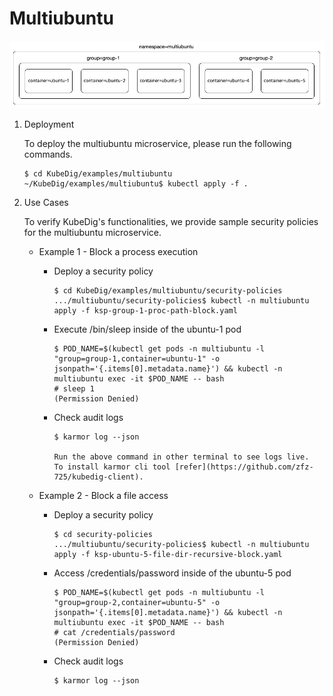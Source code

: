 # Multiubuntu

![multiubuntu](../.gitbook/assets/multiubuntu.png)

1. Deployment

    To deploy the multiubuntu microservice, please run the following commands.

    ```text
    $ cd KubeDig/examples/multiubuntu
    ~/KubeDig/examples/multiubuntu$ kubectl apply -f .
    ```

2. Use Cases

    To verify KubeDig's functionalities, we provide sample security policies for the multiubuntu microservice.

    * Example 1 - Block a process execution

        * Deploy a security policy

            ```text
            $ cd KubeDig/examples/multiubuntu/security-policies
            .../multiubuntu/security-policies$ kubectl -n multiubuntu apply -f ksp-group-1-proc-path-block.yaml
            ```

        * Execute /bin/sleep inside of the ubuntu-1 pod

            ```text
            $ POD_NAME=$(kubectl get pods -n multiubuntu -l "group=group-1,container=ubuntu-1" -o jsonpath='{.items[0].metadata.name}') && kubectl -n multiubuntu exec -it $POD_NAME -- bash
            # sleep 1
            (Permission Denied)
            ```

        * Check audit logs

            ```text
            $ karmor log --json

            Run the above command in other terminal to see logs live.
            To install karmor cli tool [refer](https://github.com/zfz-725/kubedig-client).
            ```

    * Example 2 - Block a file access

        * Deploy a security policy

            ```text
            $ cd security-policies
            .../multiubuntu/security-policies$ kubectl -n multiubuntu apply -f ksp-ubuntu-5-file-dir-recursive-block.yaml
            ```

        * Access /credentials/password inside of the ubuntu-5 pod

            ```text
            $ POD_NAME=$(kubectl get pods -n multiubuntu -l "group=group-2,container=ubuntu-5" -o jsonpath='{.items[0].metadata.name}') && kubectl -n multiubuntu exec -it $POD_NAME -- bash
            # cat /credentials/password
            (Permission Denied)
            ```

        * Check audit logs

            ```text
            $ karmor log --json
            ```
